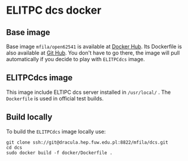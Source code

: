 # ELITPC dcs docker
## Base image
Base image `mfila/open62541` is available at [Docker Hub](https://hub.docker.com/r/mfila/open62541). Its Dockerfile is also available at [Git Hub](https://github.com/m-fila/dcs-docker-base). You don't have to go there, the image will pull automatically if you decide to play with `ELITPCdcs` image.

## ELITPCdcs image

This image include ELTIPC dcs server installed in `/usr/local/` . The `Dockerfile` is used in official test builds.

## Build locally

To build the `ELITPCdcs` image locally use:

```
git clone ssh://git@dracula.hep.fuw.edu.pl:8822/mfila/dcs.git
cd dcs
sudo docker build -f docker/Dockerfile .
```
